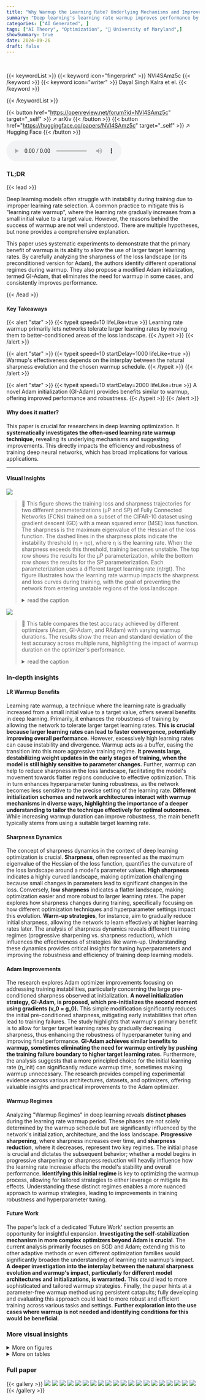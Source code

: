 ```yaml
---
title: "Why Warmup the Learning Rate? Underlying Mechanisms and Improvements"
summary: "Deep learning's learning rate warmup improves performance by allowing larger learning rates, pushing networks to better-conditioned loss landscape areas."
categories: ["AI Generated", ]
tags: ["AI Theory", "Optimization", "🏢 University of Maryland",]
showSummary: true
date: 2024-09-26
draft: false
---
```


<br>

{{< keywordList >}}
{{< keyword icon="fingerprint" >}} NVl4SAmz5c {{< /keyword >}}
{{< keyword icon="writer" >}} Dayal Singh Kalra et el. {{< /keyword >}}
 
{{< /keywordList >}}

{{< button href="https://openreview.net/forum?id=NVl4SAmz5c" target="_self" >}}
↗ arXiv
{{< /button >}}
{{< button href="https://huggingface.co/papers/NVl4SAmz5c" target="_self" >}}
↗ Hugging Face
{{< /button >}}



<audio controls>
    <source src="https://ai-paper-reviewer.com/NVl4SAmz5c/podcast.wav" type="audio/wav">
    Your browser does not support the audio element.
</audio>


### TL;DR


{{< lead >}}

Deep learning models often struggle with instability during training due to improper learning rate selection.  A common practice to mitigate this is "learning rate warmup", where the learning rate gradually increases from a small initial value to a target value. However, the reasons behind the success of warmup are not well understood.  There are multiple hypotheses, but none provides a comprehensive explanation.

This paper uses systematic experiments to demonstrate that the primary benefit of warmup is its ability to allow the use of larger target learning rates.  By carefully analyzing the sharpness of the loss landscape (or its preconditioned version for Adam), the authors identify different operational regimes during warmup. They also propose a modified Adam initialization, termed GI-Adam, that eliminates the need for warmup in some cases, and consistently improves performance.

{{< /lead >}}


#### Key Takeaways

{{< alert "star" >}}
{{< typeit speed=10 lifeLike=true >}} Learning rate warmup primarily lets networks tolerate larger learning rates by moving them to better-conditioned areas of the loss landscape. {{< /typeit >}}
{{< /alert >}}

{{< alert "star" >}}
{{< typeit speed=10 startDelay=1000 lifeLike=true >}} Warmup's effectiveness depends on the interplay between the natural sharpness evolution and the chosen warmup schedule.  {{< /typeit >}}
{{< /alert >}}

{{< alert "star" >}}
{{< typeit speed=10 startDelay=2000 lifeLike=true >}} A novel Adam initialization (GI-Adam) provides benefits similar to warmup, offering improved performance and robustness. {{< /typeit >}}
{{< /alert >}}

#### Why does it matter?
This paper is crucial for researchers in deep learning optimization.  It **systematically investigates the often-used learning rate warmup technique**, revealing its underlying mechanisms and suggesting improvements. This directly impacts the efficiency and robustness of training deep neural networks, which has broad implications for various applications.

------
#### Visual Insights



![](https://ai-paper-reviewer.com/NVl4SAmz5c/figures_2_1.jpg)

> 🔼 This figure shows the training loss and sharpness trajectories for two different parameterizations (μP and SP) of Fully Connected Networks (FCNs) trained on a subset of the CIFAR-10 dataset using gradient descent (GD) with a mean squared error (MSE) loss function.  The sharpness is the maximum eigenvalue of the Hessian of the loss function. The dashed lines in the sharpness plots indicate the instability threshold (η > ηc), where η is the learning rate.  When the sharpness exceeds this threshold, training becomes unstable. The top row shows the results for the μP parameterization, while the bottom row shows the results for the SP parameterization.  Each parameterization uses a different target learning rate (ηtrgt). The figure illustrates how the learning rate warmup impacts the sharpness and loss curves during training, with the goal of preventing the network from entering unstable regions of the loss landscape.
> <details>
> <summary>read the caption</summary>
> Figure 1: Training loss and sharpness trajectories of FCNs trained on a 5k subset of CIFAR-10 with MSE loss using GD. In the sharpness plot, the dashed lines represent the 2/ηt curves, and when λ is above these curves, training exceeds the instability threshold (η > ηc). (top) μP with ηtrgt = 1/8, (bottom) SP with ηtrgt = 32/λ. Similar mechanisms are observed across different architectures, loss functions, and mini-batch sizes, as shown in Appendix E.
> </details>





![](https://ai-paper-reviewer.com/NVl4SAmz5c/tables_14_1.jpg)

> 🔼 This table compares the test accuracy achieved by different optimizers (Adam, GI-Adam, and RAdam) with varying warmup durations.  The results show the mean and standard deviation of the test accuracy across multiple runs, highlighting the impact of warmup duration on the optimizer's performance.
> <details>
> <summary>read the caption</summary>
> Table 1: Performance comparison of different optimizers with varying warmup durations.
> </details>





### In-depth insights


#### LR Warmup Benefits
Learning rate warmup, a technique where the learning rate is gradually increased from a small initial value to a target value, offers several benefits in deep learning. Primarily, it enhances the robustness of training by allowing the network to tolerate larger target learning rates.  **This is crucial because larger learning rates can lead to faster convergence, potentially improving overall performance.**  However, excessively high learning rates can cause instability and divergence. Warmup acts as a buffer, easing the transition into this more aggressive training regime.  **It prevents large, destabilizing weight updates in the early stages of training, when the model is still highly sensitive to parameter changes.**  Further, warmup can help to reduce sharpness in the loss landscape, facilitating the model's movement towards flatter regions conducive to effective optimization. This in turn enhances hyperparameter tuning robustness, as the network becomes less sensitive to the precise setting of the learning rate.  **Different initialization schemes and network architectures interact with warmup mechanisms in diverse ways, highlighting the importance of a deeper understanding to tailor the technique effectively for optimal outcomes.**  While increasing warmup duration can improve robustness, the main benefit typically stems from using a suitable target learning rate.

#### Sharpness Dynamics
The concept of sharpness dynamics in the context of deep learning optimization is crucial.  **Sharpness**, often represented as the maximum eigenvalue of the Hessian of the loss function, quantifies the curvature of the loss landscape around a model's parameter values.  **High sharpness** indicates a highly curved landscape, making optimization challenging because small changes in parameters lead to significant changes in the loss. Conversely, **low sharpness** indicates a flatter landscape, making optimization easier and more robust to larger learning rates. The paper explores how sharpness changes during training, specifically focusing on how different optimization techniques and hyperparameter settings impact this evolution.  **Warm-up strategies**, for instance, aim to gradually reduce initial sharpness, allowing the network to learn effectively at higher learning rates later.  The analysis of sharpness dynamics reveals different training regimes (progressive sharpening vs. sharpness reduction), which influences the effectiveness of strategies like warm-up. Understanding these dynamics provides critical insights for tuning hyperparameters and improving the robustness and efficiency of training deep learning models.

#### Adam Improvements
The research explores Adam optimizer improvements focusing on addressing training instabilities, particularly concerning the large pre-conditioned sharpness observed at initialization.  **A novel initialization strategy, GI-Adam, is proposed, which pre-initializes the second moment using gradients (v_0 = g_0).** This simple modification significantly reduces the initial pre-conditioned sharpness, mitigating early instabilities that often lead to training failures.  The study highlights that warmup's primary benefit is to allow for larger target learning rates by gradually decreasing sharpness, thus enhancing the robustness of hyperparameter tuning and improving final performance.  **GI-Adam achieves similar benefits to warmup, sometimes eliminating the need for warmup entirely by pushing the training failure boundary to higher target learning rates.** Furthermore, the analysis suggests that a more principled choice for the initial learning rate (η_init) can significantly reduce warmup time, sometimes making warmup unnecessary. The research provides compelling experimental evidence across various architectures, datasets, and optimizers, offering valuable insights and practical improvements to the Adam optimizer.

#### Warmup Regimes
Analyzing "Warmup Regimes" in deep learning reveals **distinct phases** during the learning rate warmup period.  These phases are not solely determined by the warmup schedule but are significantly influenced by the network's initialization, architecture, and the loss landscape.  **Progressive sharpening**, where sharpness increases over time, and **sharpness reduction**, where it decreases, represent two key regimes. The initial phase is crucial and dictates the subsequent behavior; whether a model begins in progressive sharpening or sharpness reduction will heavily influence how the learning rate increase affects the model's stability and overall performance.  **Identifying this initial regime** is key to optimizing the warmup process, allowing for tailored strategies to either leverage or mitigate its effects.  Understanding these distinct regimes enables a more nuanced approach to warmup strategies, leading to improvements in training robustness and hyperparameter tuning.

#### Future Work
The paper's lack of a dedicated 'Future Work' section presents an opportunity for insightful expansion.  **Investigating the self-stabilization mechanism in more complex optimizers beyond Adam is crucial**. The current analysis primarily focuses on SGD and Adam; extending this to other adaptive methods or even different optimization families would significantly broaden the understanding of learning rate warmup's impact.  **A deeper investigation into the interplay between the natural sharpness evolution and warmup's impact, particularly for different model architectures and initializations, is warranted.** This could lead to more sophisticated and tailored warmup strategies.  Finally, the paper hints at a parameter-free warmup method using persistent catapults; fully developing and evaluating this approach could lead to more robust and efficient training across various tasks and settings. **Further exploration into the use cases where warmup is not needed and identifying conditions for this would be beneficial**.


### More visual insights

<details>
<summary>More on figures
</summary>


![](https://ai-paper-reviewer.com/NVl4SAmz5c/figures_5_1.jpg)

> 🔼 This figure displays the training loss and sharpness trajectories of two different fully connected neural networks (FCNs) trained on a subset of the CIFAR-10 dataset using gradient descent (GD) with different initializations (μP and SP) and learning rate schedules.  It shows how the learning rate affects the sharpness of the loss landscape and how training instability occurs when the learning rate exceeds a critical threshold.  The top row shows results for the μP initialization, while the bottom row displays results for the SP initialization. The dashed lines in the sharpness plots indicate the threshold.  Similar trends in network behavior are observed across various network architectures, loss functions, and batch sizes.
> <details>
> <summary>read the caption</summary>
> Figure 1: Training loss and sharpness trajectories of FCNs trained on a 5k subset of CIFAR-10 with MSE loss using GD. In the sharpness plot, the dashed lines represent the λ/ηt curves, and when λ is above these curves, training exceeds the instability threshold (η > ηc). (top) μP with ηtrgt = 1/8, (bottom) SP with ηtrgt = 32/. Similar mechanisms are observed across different architectures, loss functions, and mini-batch sizes, as shown in Appendix E.
> </details>



![](https://ai-paper-reviewer.com/NVl4SAmz5c/figures_6_1.jpg)

> 🔼 This figure shows the training loss and sharpness trajectories for two different parameterizations (μP and SP) of Fully Connected Networks (FCNs) trained on a subset of the CIFAR-10 dataset using gradient descent (GD).  The top row displays results for the μP parameterization, and the bottom row shows results for the SP parameterization.  The plots illustrate the relationship between the learning rate, sharpness, and training stability. The dashed lines in the sharpness plots represent instability thresholds; when the sharpness exceeds these thresholds, training becomes unstable.  The figure shows different regimes of sharpness evolution during the warmup period that depend on initialization and parameterization. 
> <details>
> <summary>read the caption</summary>
> Figure 1: Training loss and sharpness trajectories of FCNs trained on a 5k subset of CIFAR-10 with MSE loss using GD. In the sharpness plot, the dashed lines represent the 2/ηt curves, and when λ is above these curves, training exceeds the instability threshold (η > ηc). (top) μP with ηtrgt = 1/8, (bottom) SP with ηtrgt = 32/. Similar mechanisms are observed across different architectures, loss functions, and mini-batch sizes, as shown in Appendix E.
> </details>



![](https://ai-paper-reviewer.com/NVl4SAmz5c/figures_7_1.jpg)

> 🔼 This figure displays the training loss and sharpness trajectories for two different parameterizations (µP and SP) of Fully Connected Networks (FCNs) trained on a small subset of the CIFAR-10 dataset using Gradient Descent (GD).  The plots show how the training loss and sharpness evolve over training steps for various warmup durations.  The dashed lines in the sharpness plots represent thresholds above which training becomes unstable (η > ηc).  The top row shows µP parameterization with a target learning rate (ηtrgt) set at 1/8, while the bottom row displays the SP parameterization with ηtrgt set to 32/λ, where λ is the sharpness. The results suggest that similar mechanisms are at play across different network architectures and training settings.  Further details can be found in Appendix E.
> <details>
> <summary>read the caption</summary>
> Figure 1: Training loss and sharpness trajectories of FCNs trained on a 5k subset of CIFAR-10 with MSE loss using GD. In the sharpness plot, the dashed lines represent the 2/ηt curves, and when λ is above these curves, training exceeds the instability threshold (η > ηc). (top) μP with ηtrgt = 1/8, (bottom) SP with ηtrgt = 32/λ. Similar mechanisms are observed across different architectures, loss functions, and mini-batch sizes, as shown in Appendix E.
> </details>



![](https://ai-paper-reviewer.com/NVl4SAmz5c/figures_8_1.jpg)

> 🔼 This figure shows the training loss and sharpness trajectories for two different parameterizations (μP and SP) of Fully Connected Networks (FCNs) trained on a subset of the CIFAR-10 dataset using gradient descent (GD) with different warmup durations. The sharpness plots illustrate the relationship between sharpness, learning rate, and training stability, showing when training surpasses a critical threshold.  The results highlight the impact of parameterization and learning rate schedules on training stability and the effectiveness of warmup in mitigating instabilities. 
> <details>
> <summary>read the caption</summary>
> Figure 1: Training loss and sharpness trajectories of FCNs trained on a 5k subset of CIFAR-10 with MSE loss using GD. In the sharpness plot, the dashed lines represent the 2/nt curves, and when λ is above these curves, training exceeds the instability threshold (η > ηc). (top) μP with ηtrgt = 1/8, (bottom) SP with ηtrgt = 32/. Similar mechanisms are observed across different architectures, loss functions, and mini-batch sizes, as shown in Appendix E.
> </details>



![](https://ai-paper-reviewer.com/NVl4SAmz5c/figures_9_1.jpg)

> 🔼 This figure displays the training loss and sharpness trajectories for two different parameterizations (μP and SP) of Fully Connected Networks (FCNs) trained on a subset of the CIFAR-10 dataset using gradient descent (GD).  The sharpness plots show the maximum eigenvalue of the Hessian of the loss function. Dashed lines indicate the instability threshold (η > ηc), where η is the learning rate.  The figure illustrates how different parameterizations and learning rate warmup strategies impact the network's stability and training dynamics.
> <details>
> <summary>read the caption</summary>
> Figure 1: Training loss and sharpness trajectories of FCNs trained on a 5k subset of CIFAR-10 with MSE loss using GD. In the sharpness plot, the dashed lines represent the 2/ηt curves, and when λ is above these curves, training exceeds the instability threshold (η > ηc). (top) μP with ηtrgt = 1/8, (bottom) SP with ηtrgt = 32/. Similar mechanisms are observed across different architectures, loss functions, and mini-batch sizes, as shown in Appendix E.
> </details>



![](https://ai-paper-reviewer.com/NVl4SAmz5c/figures_15_1.jpg)

> 🔼 This figure displays the training loss and sharpness trajectories for two different parameterizations (µP and SP) of Fully Connected Networks (FCNs) trained on a subset of the CIFAR-10 dataset using gradient descent (GD) with mean squared error (MSE) loss.  The top row shows the µP parameterization, while the bottom row shows the SP parameterization.  The plots illustrate the relationship between learning rate, training loss, and sharpness (the maximum eigenvalue of the Hessian of the loss).  The dashed lines indicate the instability threshold (η > ηc), where the learning rate (η) is too high, causing training instabilities.  The figure highlights how different parameterizations and learning rate schedules affect training dynamics and stability.
> <details>
> <summary>read the caption</summary>
> Figure 1: Training loss and sharpness trajectories of FCNs trained on a 5k subset of CIFAR-10 with MSE loss using GD. In the sharpness plot, the dashed lines represent the 2/ηt curves, and when λ is above these curves, training exceeds the instability threshold (η > ηc). (top) μP with ηtrgt = 1/8, (bottom) SP with ηtrgt = 32/. Similar mechanisms are observed across different architectures, loss functions, and mini-batch sizes, as shown in Appendix E.
> </details>



![](https://ai-paper-reviewer.com/NVl4SAmz5c/figures_20_1.jpg)

> 🔼 This figure shows the training loss and sharpness trajectories for two different parameterizations (µP and SP) of Fully Connected Networks (FCNs) trained on a subset of CIFAR-10 using Gradient Descent (GD) with different warmup durations. The sharpness is defined as the maximum eigenvalue of the Hessian of the loss function. The dashed lines in the sharpness plots indicate the instability thresholds (η > ηc).  The figure demonstrates that warmup allows for training with larger target learning rates by facilitating a reduction in sharpness and moving the model away from unfavorable regions of the loss landscape.  Similar trends are observed for different architectures and minibatch sizes. 
> <details>
> <summary>read the caption</summary>
> Figure 1: Training loss and sharpness trajectories of FCNs trained on a 5k subset of CIFAR-10 with MSE loss using GD. In the sharpness plot, the dashed lines represent the 2/ηt curves, and when λ is above these curves, training exceeds the instability threshold (η > ηc). (top) μP with ηtrgt = 1/8, (bottom) SP with ηtrgt = 32/. Similar mechanisms are observed across different architectures, loss functions, and mini-batch sizes, as shown in Appendix E.
> </details>



![](https://ai-paper-reviewer.com/NVl4SAmz5c/figures_21_1.jpg)

> 🔼 This figure shows the training loss and sharpness trajectories for two different parameterizations (μP and SP) of Fully Connected Networks (FCNs) trained on a subset of CIFAR-10 dataset using Gradient Descent (GD) with different warmup durations.  It demonstrates the relationship between learning rate, sharpness, and training stability, highlighting how warmup helps networks tolerate higher learning rates by forcing them into better-conditioned areas of the loss landscape. The dashed lines in the sharpness plots represent the instability threshold (2/η). When sharpness exceeds this threshold, training becomes unstable.
> <details>
> <summary>read the caption</summary>
> Figure 1: Training loss and sharpness trajectories of FCNs trained on a 5k subset of CIFAR-10 with MSE loss using GD. In the sharpness plot, the dashed lines represent the 2/nt curves, and when λ is above these curves, training exceeds the instability threshold (η > ηc). (top) μP with ηtrgt = 1/8, (bottom) SP with ηtrgt = 32/. Similar mechanisms are observed across different architectures, loss functions, and mini-batch sizes, as shown in Appendix E.
> </details>



![](https://ai-paper-reviewer.com/NVl4SAmz5c/figures_22_1.jpg)

> 🔼 This figure shows the training loss and sharpness trajectories for two different parameterizations (μP and SP) of a fully connected neural network (FCN) trained on a subset of the CIFAR-10 dataset using gradient descent (GD) with a mean squared error (MSE) loss function.  The sharpness is plotted, showing the maximum eigenvalue of the Hessian matrix of the loss function. Dashed lines indicate the instability threshold (η > ηc), where η is the learning rate.  The plots demonstrate how different parameterizations lead to variations in training dynamics and sharpness evolution, highlighting the concept of self-stabilization in training.
> <details>
> <summary>read the caption</summary>
> Figure 1: Training loss and sharpness trajectories of FCNs trained on a 5k subset of CIFAR-10 with MSE loss using GD. In the sharpness plot, the dashed lines represent the λ/ηt curves, and when λ is above these curves, training exceeds the instability threshold (η > ηc). (top) μP with ηtrgt = 1/8, (bottom) SP with ηtrgt = 32/λ. Similar mechanisms are observed across different architectures, loss functions, and mini-batch sizes, as shown in Appendix E.
> </details>



![](https://ai-paper-reviewer.com/NVl4SAmz5c/figures_22_2.jpg)

> 🔼 This figure shows the training loss and sharpness trajectories for two different parameterizations (μP and SP) of a Fully Connected Network (FCN) trained on a subset of the CIFAR-10 dataset using gradient descent (GD).  The sharpness, representing the maximum eigenvalue of the Hessian of the loss function, is plotted against the training step. Dashed lines indicate instability thresholds. The figure demonstrates how warmup influences the network's ability to tolerate higher target learning rates by affecting the sharpness. Different initializations and training phases (sharpness increase or decrease) lead to diverse training dynamics.
> <details>
> <summary>read the caption</summary>
> Figure 1: Training loss and sharpness trajectories of FCNs trained on a 5k subset of CIFAR-10 with MSE loss using GD. In the sharpness plot, the dashed lines represent the 2/ηt curves, and when λ is above these curves, training exceeds the instability threshold (η > ηc). (top) μP with ηtrgt = 1/8, (bottom) SP with ηtrgt = 32/λ. Similar mechanisms are observed across different architectures, loss functions, and mini-batch sizes, as shown in Appendix E.
> </details>



![](https://ai-paper-reviewer.com/NVl4SAmz5c/figures_23_1.jpg)

> 🔼 The figure shows the training loss and sharpness trajectories of two fully connected networks (FCNs) trained on a subset of the CIFAR-10 dataset using gradient descent (GD) with different warmup durations. The top row shows the results for a network with maximal update parameterization (μP), and the bottom row shows the results for a network with standard parameterization (SP).  The dashed lines in the sharpness plots indicate the instability threshold.  The figure illustrates how different warmup schedules affect the ability of the network to handle larger learning rates and demonstrates the self-stabilization mechanism.
> <details>
> <summary>read the caption</summary>
> Figure 1: Training loss and sharpness trajectories of FCNs trained on a 5k subset of CIFAR-10 with MSE loss using GD. In the sharpness plot, the dashed lines represent the 2/nt curves, and when λ is above these curves, training exceeds the instability threshold (η > ηc). (top) μP with ηtrgt = 1/8, (bottom) SP with ηtrgt = 32/. Similar mechanisms are observed across different architectures, loss functions, and mini-batch sizes, as shown in Appendix E.
> </details>



![](https://ai-paper-reviewer.com/NVl4SAmz5c/figures_23_2.jpg)

> 🔼 This figure shows the training loss and sharpness trajectories for two different parameterizations (µP and SP) of Fully Connected Networks (FCNs) trained on a subset of CIFAR-10 dataset using Gradient Descent (GD) with different warmup durations.  The top row shows the results for the µP parameterization, while the bottom row shows the results for the SP parameterization.  The plots illustrate how the learning rate warmup affects the training stability and sharpness of the model, with longer warmup periods leading to greater stability and potentially better final performance. The dashed lines in the sharpness plots represent the theoretical instability threshold.
> <details>
> <summary>read the caption</summary>
> Figure 1: Training loss and sharpness trajectories of FCNs trained on a 5k subset of CIFAR-10 with MSE loss using GD. In the sharpness plot, the dashed lines represent the 2/ηt curves, and when λ is above these curves, training exceeds the instability threshold (η > ηc). (top) μP with ηtrgt = 1/8, (bottom) SP with ηtrgt = 32/. Similar mechanisms are observed across different architectures, loss functions, and mini-batch sizes, as shown in Appendix E.
> </details>



![](https://ai-paper-reviewer.com/NVl4SAmz5c/figures_24_1.jpg)

> 🔼 This figure shows the training loss and sharpness trajectories for two different network parameterizations (μP and SP) trained on a subset of CIFAR-10 using gradient descent (GD) with varying warmup durations. The top row shows the results for the μP parameterization, while the bottom row shows the results for the SP parameterization. The dashed lines in the sharpness plots represent the instability thresholds. When the sharpness is above these thresholds, training becomes unstable. This instability is mitigated by using a warmup period, which allows the network to gradually adjust to the larger learning rate.
> <details>
> <summary>read the caption</summary>
> Figure 1: Training loss and sharpness trajectories of FCNs trained on a 5k subset of CIFAR-10 with MSE loss using GD. In the sharpness plot, the dashed lines represent the 2/nt curves, and when λ is above these curves, training exceeds the instability threshold (η > ηc). (top) μP with ηtrgt = 1/8, (bottom) SP with ηtrgt = 32/. Similar mechanisms are observed across different architectures, loss functions, and mini-batch sizes, as shown in Appendix E.
> </details>



![](https://ai-paper-reviewer.com/NVl4SAmz5c/figures_24_2.jpg)

> 🔼 This figure displays the training loss and sharpness trajectories for two different parameterizations (μP and SP) of a Fully Connected Network (FCN) trained on a subset of the CIFAR-10 dataset using gradient descent (GD).  The top row shows the results for the μP parameterization, while the bottom row shows the results for the SP parameterization.  Sharpness is plotted against the training step.  Dashed lines indicate the instability thresholds, illustrating the relationship between learning rate, sharpness and stability during training.  Different warmup durations are shown, and the figure demonstrates the self-stabilization mechanism where training approaches, exceeds, and then recovers from an instability threshold.
> <details>
> <summary>read the caption</summary>
> Figure 1: Training loss and sharpness trajectories of FCNs trained on a 5k subset of CIFAR-10 with MSE loss using GD. In the sharpness plot, the dashed lines represent the λ/ηt curves, and when λ is above these curves, training exceeds the instability threshold (η > ηc). (top) μP with ηtrgt = 1/8, (bottom) SP with ηtrgt = 32/λ. Similar mechanisms are observed across different architectures, loss functions, and mini-batch sizes, as shown in Appendix E.
> </details>



![](https://ai-paper-reviewer.com/NVl4SAmz5c/figures_25_1.jpg)

> 🔼 This figure shows the training loss and sharpness trajectories for two different parameterizations (μP and SP) of fully connected networks (FCNs) trained on a subset of the CIFAR-10 dataset using gradient descent (GD) with different warmup durations.  The sharpness plots illustrate a critical learning rate (ηc) above which training becomes unstable.  The top row demonstrates the µP parameterization, and the bottom row shows the SP parameterization.  The key takeaway is the relationship between the learning rate, sharpness, and training stability, underscoring the influence of warmup on managing these dynamics.
> <details>
> <summary>read the caption</summary>
> Figure 1: Training loss and sharpness trajectories of FCNs trained on a 5k subset of CIFAR-10 with MSE loss using GD. In the sharpness plot, the dashed lines represent the 2/ηt curves, and when λ is above these curves, training exceeds the instability threshold (η > ηc). (top) μP with ηtrgt = 1/8, (bottom) SP with ηtrgt = 32/λ. Similar mechanisms are observed across different architectures, loss functions, and mini-batch sizes, as shown in Appendix E.
> </details>



![](https://ai-paper-reviewer.com/NVl4SAmz5c/figures_26_1.jpg)

> 🔼 This figure shows training loss and sharpness trajectories for fully connected networks (FCNs) trained on a subset of CIFAR-10 dataset.  It compares two different parameterizations (μP and SP) with different warmup durations (Twrm). The dashed lines in the sharpness plots represent the instability threshold (ηc).  The plots illustrate the self-stabilization mechanism where the training initially becomes unstable (η > ηc), then sharpness reduces, leading to stabilization.
> <details>
> <summary>read the caption</summary>
> Figure 1: Training loss and sharpness trajectories of FCNs trained on a 5k subset of CIFAR-10 with MSE loss using GD. In the sharpness plot, the dashed lines represent the 2/ηt curves, and when λ is above these curves, training exceeds the instability threshold (η > ηc). (top) μP with ηtrgt = 1/8, (bottom) SP with ηtrgt = 32/λ. Similar mechanisms are observed across different architectures, loss functions, and mini-batch sizes, as shown in Appendix E.
> </details>



![](https://ai-paper-reviewer.com/NVl4SAmz5c/figures_26_2.jpg)

> 🔼 This figure displays training loss and sharpness trajectories for two different parameterizations (µP and SP) of fully connected networks (FCNs) trained on a subset of the CIFAR-10 dataset using gradient descent (GD). The top row shows the µP parameterization, while the bottom row shows the SP parameterization. The plots illustrate how the learning rate warmup affects the training process by influencing the sharpness of the loss landscape. Dashed lines in the sharpness plots indicate the instability threshold, showing when the learning rate is too high for stable training.  Different warmup durations (Twrm) are compared, illustrating how longer warmups allow the network to handle larger target learning rates.
> <details>
> <summary>read the caption</summary>
> Figure 1: Training loss and sharpness trajectories of FCNs trained on a 5k subset of CIFAR-10 with MSE loss using GD. In the sharpness plot, the dashed lines represent the 2/ηt curves, and when λ is above these curves, training exceeds the instability threshold (η > ηc). (top) μP with ηtrgt = 1/8, (bottom) SP with ηtrgt = 32/λ. Similar mechanisms are observed across different architectures, loss functions, and mini-batch sizes, as shown in Appendix E.
> </details>



![](https://ai-paper-reviewer.com/NVl4SAmz5c/figures_27_1.jpg)

> 🔼 This figure shows the training loss and sharpness trajectories for two different parameterizations (μP and SP) of a fully connected network (FCN) trained on a small subset of the CIFAR-10 dataset using gradient descent (GD) with a mean squared error (MSE) loss function.  The sharpness is the maximum eigenvalue of the Hessian of the loss.  The plots illustrate how the learning rate warmup affects the sharpness and the loss. The dashed lines represent the instability threshold, and when the sharpness exceeds this threshold, the training becomes unstable.  The different initializations (μP and SP) affect the relationship between the learning rate and sharpness.  The figure shows similar results across different architectures, mini-batch sizes, and loss functions, as detailed in Appendix E. 
> <details>
> <summary>read the caption</summary>
> Figure 1: Training loss and sharpness trajectories of FCNs trained on a 5k subset of CIFAR-10 with MSE loss using GD. In the sharpness plot, the dashed lines represent the 2/ηt curves, and when λ is above these curves, training exceeds the instability threshold (η > ηc). (top) μP with ηtrgt = 1/8, (bottom) SP with ηtrgt = 32/. Similar mechanisms are observed across different architectures, loss functions, and mini-batch sizes, as shown in Appendix E.
> </details>



![](https://ai-paper-reviewer.com/NVl4SAmz5c/figures_27_2.jpg)

> 🔼 This figure shows the training loss and sharpness trajectories for two different parameterizations (µP and SP) of fully connected networks (FCNs) trained on a subset of the CIFAR-10 dataset using gradient descent (GD) with mean squared error (MSE) loss.  The top row displays the results for the µP parameterization, and the bottom row shows the results for the SP parameterization.  The dashed lines in the sharpness plots indicate the instability threshold (η > ηc), where η is the learning rate and ηc is the critical learning rate.  The figure demonstrates how different network parameterizations impact the training dynamics and how the warmup period affects the ability of the network to reach and maintain stability at higher learning rates. It highlights the relationship between learning rate, loss, sharpness, and training stability.
> <details>
> <summary>read the caption</summary>
> Figure 1: Training loss and sharpness trajectories of FCNs trained on a 5k subset of CIFAR-10 with MSE loss using GD. In the sharpness plot, the dashed lines represent the 2/ηt curves, and when λ is above these curves, training exceeds the instability threshold (η > ηc). (top) μP with ηtrgt = 1/8, (bottom) SP with ηtrgt = 32/λ. Similar mechanisms are observed across different architectures, loss functions, and mini-batch sizes, as shown in Appendix E.
> </details>



![](https://ai-paper-reviewer.com/NVl4SAmz5c/figures_28_1.jpg)

> 🔼 This figure shows the training loss and sharpness trajectories for two different parameterizations (μP and SP) of a fully connected network (FCN) trained on a subset of the CIFAR-10 dataset using gradient descent (GD).  The plots illustrate how the learning rate warmup affects training stability and sharpness. The dashed lines represent the instability thresholds, showing when the learning rate is too high for stable training. The top row demonstrates the μP parameterization, where the target learning rate is 1/8, while the bottom row illustrates the SP parameterization with a target learning rate of 32/.  Similar behaviors are observed across different network architectures, loss functions, and batch sizes.
> <details>
> <summary>read the caption</summary>
> Figure 1: Training loss and sharpness trajectories of FCNs trained on a 5k subset of CIFAR-10 with MSE loss using GD. In the sharpness plot, the dashed lines represent the 2/nt curves, and when λ is above these curves, training exceeds the instability threshold (η > ηc). (top) μP with ηtrgt = 1/8, (bottom) SP with ηtrgt = 32/. Similar mechanisms are observed across different architectures, loss functions, and mini-batch sizes, as shown in Appendix E.
> </details>



![](https://ai-paper-reviewer.com/NVl4SAmz5c/figures_28_2.jpg)

> 🔼 This figure shows the test accuracy for different combinations of network parameterization (μP or SP), loss function (MSE or cross-entropy), and warmup duration (Twrm) for Wide Residual Networks (WRNs) trained on CIFAR-10 using Stochastic Gradient Descent (SGD).  Empty cells indicate that training diverged. The heatmaps demonstrate how the optimal hyperparameter settings are influenced by the interaction of parameterization, loss function, and warmup duration. Similar trends are observed across other architectures and datasets (see Appendix F for details).
> <details>
> <summary>read the caption</summary>
> Figure 3: Test accuracy heatmaps of WRNs trained on CIFAR-10 using different parameterizations and loss functions using SGD: (a) μP and MSE loss, (b) μP and cross-entropy loss, (c) SP and MSE loss, and (d) SP and cross-entropy loss. Empty cells correspond to training divergences. Similar phase diagrams are generically observed for different architectures and datasets, as shown in Appendix F.
> </details>



![](https://ai-paper-reviewer.com/NVl4SAmz5c/figures_29_1.jpg)

> 🔼 The figure shows heatmaps illustrating the test accuracy results for WideResNet (WRN) models trained on the CIFAR-10 dataset using different parameterizations (µP and SP) and loss functions (MSE and cross-entropy).  The heatmaps depict how the test accuracy varies with respect to both the warmup duration (Twrm) and the target learning rate (ηtrgt). Empty cells indicate that training diverged for those parameter settings. The results show a similar pattern across different architectures and datasets, as detailed in Appendix F. The primary benefit of warmup is the ability to use larger learning rates.
> <details>
> <summary>read the caption</summary>
> Figure 3: Test accuracy heatmaps of WRNs trained on CIFAR-10 using different parameterizations and loss functions using SGD: (a) µP and MSE loss, (b) µP and cross-entropy loss, (c) SP and MSE loss, and (d) SP and cross-entropy loss. Empty cells correspond to training divergences. Similar phase diagrams are generically observed for different architectures and datasets, as shown in Appendix F.
> </details>



![](https://ai-paper-reviewer.com/NVl4SAmz5c/figures_29_2.jpg)

> 🔼 This figure shows the test accuracy results for WideResNet (WRN) models trained on the CIFAR-10 dataset using different parameterizations (μP and SP) and loss functions (MSE and cross-entropy).  The heatmaps illustrate how the test accuracy varies with different target learning rates (ηtrgt) and warmup durations (Twrm). Empty cells indicate training divergences. The results demonstrate that the effect of warmup is robust across various architectural choices and loss functions, extending beyond the specific settings explored in the main body of the paper.
> <details>
> <summary>read the caption</summary>
> Figure 3: Test accuracy heatmaps of WRNs trained on CIFAR-10 using different parameterizations and loss functions using SGD: (a) μP and MSE loss, (b) μP and cross-entropy loss, (c) SP and MSE loss, and (d) SP and cross-entropy loss. Empty cells correspond to training divergences. Similar phase diagrams are generically observed for different architectures and datasets, as shown in Appendix F.
> </details>



![](https://ai-paper-reviewer.com/NVl4SAmz5c/figures_29_3.jpg)

> 🔼 This figure shows the training loss and sharpness trajectories for two different parameterizations (μP and SP) of Fully Connected Networks (FCNs) trained on a subset of the CIFAR-10 dataset using gradient descent (GD).  The top row displays results for the μP parameterization, and the bottom row displays results for the SP parameterization.  Different learning rates (η) are tested and the sharpness λ is plotted against the training steps. The dashed lines represent the stability threshold (ηc = 2/λ), where exceeding this threshold indicates instability.  The figure illustrates how the choice of parameterization and the learning rate affects training stability and the relationship between loss and sharpness.
> <details>
> <summary>read the caption</summary>
> Figure 1: Training loss and sharpness trajectories of FCNs trained on a 5k subset of CIFAR-10 with MSE loss using GD. In the sharpness plot, the dashed lines represent the 2/nt curves, and when λ is above these curves, training exceeds the instability threshold (η > ηc). (top) μP with ηtrgt = 1/8, (bottom) SP with ηtrgt = 32/. Similar mechanisms are observed across different architectures, loss functions, and mini-batch sizes, as shown in Appendix E.
> </details>



![](https://ai-paper-reviewer.com/NVl4SAmz5c/figures_30_1.jpg)

> 🔼 This figure displays the training loss and sharpness trajectories for two different parameterizations (μP and SP) of a Fully Connected Network (FCN) trained on a subset of the CIFAR-10 dataset using Gradient Descent (GD) with a Mean Squared Error (MSE) loss function.  The sharpness metric indicates the maximum eigenvalue of the Hessian of the loss. The dashed lines represent the instability threshold (ηc).  The plots showcase how the learning rate warmup affects the training dynamics and stability for different network initializations.
> <details>
> <summary>read the caption</summary>
> Figure 1: Training loss and sharpness trajectories of FCNs trained on a 5k subset of CIFAR-10 with MSE loss using GD. In the sharpness plot, the dashed lines represent the 2/ηt curves, and when λ is above these curves, training exceeds the instability threshold (η > ηc). (top) μP with ηtrgt = 1/8, (bottom) SP with ηtrgt = 32/. Similar mechanisms are observed across different architectures, loss functions, and mini-batch sizes, as shown in Appendix E.
> </details>



![](https://ai-paper-reviewer.com/NVl4SAmz5c/figures_30_2.jpg)

> 🔼 This figure displays heatmaps showing test loss of Pre-LN Transformers trained on the WikiText-103 dataset using Adam and GI-Adam optimizers.  Each heatmap presents test loss as a function of the target learning rate (η<sub>trgt</sub>) and warmup duration (T<sub>wrm</sub>). The plots illustrate the performance differences between the standard Adam and the improved GI-Adam, particularly highlighting how GI-Adam allows for training with higher learning rates and reduces training failures.  Appendix F.3 provides additional results.
> <details>
> <summary>read the caption</summary>
> Figure 4: Test loss heatmaps of Pre-LN Transformers in SP trained on WikiText-103 with cross-entropy loss for a single epoch using (a) Adam, and (b) GI-Adam (introduced in Section 6). Additional results are presented in Appendix F.3.
> </details>



![](https://ai-paper-reviewer.com/NVl4SAmz5c/figures_31_1.jpg)

> 🔼 This figure displays the training loss and sharpness trajectories for two different parameterizations (µP and SP) of fully connected networks (FCNs) trained on a subset of the CIFAR-10 dataset using gradient descent (GD) with a mean squared error (MSE) loss function.  The sharpness is represented by the maximum eigenvalue of the Hessian. The dashed lines in the sharpness plots indicate instability thresholds. The top row shows the µP parameterization, while the bottom shows the SP parameterization. Each plot shows how the loss and sharpness change over training steps, illustrating how learning rate warmup affects training stability and sharpness.  Similar behavior is observed in different architectures and loss functions.
> <details>
> <summary>read the caption</summary>
> Figure 1: Training loss and sharpness trajectories of FCNs trained on a 5k subset of CIFAR-10 with MSE loss using GD. In the sharpness plot, the dashed lines represent the 2/nt curves, and when λ is above these curves, training exceeds the instability threshold (η > ηc). (top) μP with Ntrgt = 1/8, (bottom) SP with Ntrgt = 32/. Similar mechanisms are observed across different architectures, loss functions, and mini-batch sizes, as shown in Appendix E.
> </details>



![](https://ai-paper-reviewer.com/NVl4SAmz5c/figures_31_2.jpg)

> 🔼 This figure shows training loss and sharpness trajectories for two different parameterizations (µP and SP) of fully connected networks (FCNs) trained on a subset of the CIFAR-10 dataset using gradient descent (GD).  The sharpness plots illustrate how sharpness relates to the learning rate, and how a warmup schedule allows for higher target learning rates by avoiding instability.
> <details>
> <summary>read the caption</summary>
> Figure 1: Training loss and sharpness trajectories of FCNs trained on a 5k subset of CIFAR-10 with MSE loss using GD. In the sharpness plot, the dashed lines represent the 2/nt curves, and when λ is above these curves, training exceeds the instability threshold (η > ηc). (top) μP with Ntrgt = 1/8, (bottom) SP with Ntrgt = 32/. Similar mechanisms are observed across different architectures, loss functions, and mini-batch sizes, as shown in Appendix E.
> </details>



![](https://ai-paper-reviewer.com/NVl4SAmz5c/figures_32_1.jpg)

> 🔼 This figure displays the training loss and sharpness trajectories for two different parameterizations (μP and SP) of fully connected networks (FCNs) trained on a subset of the CIFAR-10 dataset.  The plots illustrate how the learning rate warmup affects training stability.  The dashed lines represent the instability threshold; when sharpness exceeds this threshold, training becomes unstable.  The different warmup durations (Twrm) are compared, showing how they influence the sharpness and loss curves. The figure suggests that μP and SP exhibit different behaviors during the warmup period, which may relate to the sharpness reduction or sharpening phenomena discussed in the paper.
> <details>
> <summary>read the caption</summary>
> Figure 1: Training loss and sharpness trajectories of FCNs trained on a 5k subset of CIFAR-10 with MSE loss using GD. In the sharpness plot, the dashed lines represent the 2/ηt curves, and when λ is above these curves, training exceeds the instability threshold (η > ηc). (top) μP with ηtrgt = 1/8, (bottom) SP with ηtrgt = 32/λ. Similar mechanisms are observed across different architectures, loss functions, and mini-batch sizes, as shown in Appendix E.
> </details>



![](https://ai-paper-reviewer.com/NVl4SAmz5c/figures_32_2.jpg)

> 🔼 This figure displays the training loss and sharpness trajectories of two different types of fully connected neural networks (FCNs) trained on a subset of the CIFAR-10 dataset using gradient descent (GD) with different learning rates. The top row shows the results for a network initialized using the maximal update parameterization (µP), while the bottom row shows the results for a network initialized using the standard parameterization (SP).  The sharpness plots illustrate the relationship between the learning rate and the stability of the training process, indicating when the training process becomes unstable and exceeds an instability threshold. The figure shows that the two types of initialization lead to qualitatively different training behaviors and that the stability threshold varies depending on the initialization and learning rate.
> <details>
> <summary>read the caption</summary>
> Figure 1: Training loss and sharpness trajectories of FCNs trained on a 5k subset of CIFAR-10 with MSE loss using GD. In the sharpness plot, the dashed lines represent the 2/nt curves, and when λ is above these curves, training exceeds the instability threshold (η > ηc). (top) μP with ηtrgt = 1/8, (bottom) SP with ηtrgt = 32/. Similar mechanisms are observed across different architectures, loss functions, and mini-batch sizes, as shown in Appendix E.
> </details>



![](https://ai-paper-reviewer.com/NVl4SAmz5c/figures_33_1.jpg)

> 🔼 This figure displays the training loss and sharpness trajectories for two different parameterizations (μP and SP) of fully connected networks (FCNs) trained on a subset of CIFAR-10 using gradient descent (GD) with varying warmup durations (Twrm). The sharpness, representing the maximum eigenvalue of the Hessian of the loss, is plotted against the training step.  Dashed lines indicate instability thresholds, where exceeding the threshold leads to divergence.  The figure demonstrates how warmup allows for larger target learning rates (ηtrgt) by controlling sharpness and preventing divergence.
> <details>
> <summary>read the caption</summary>
> Figure 1: Training loss and sharpness trajectories of FCNs trained on a 5k subset of CIFAR-10 with MSE loss using GD. In the sharpness plot, the dashed lines represent the 2/ηt curves, and when λ is above these curves, training exceeds the instability threshold (η > ηc). (top) μP with ηtrgt = 1/8, (bottom) SP with ηtrgt = 32/. Similar mechanisms are observed across different architectures, loss functions, and mini-batch sizes, as shown in Appendix E.
> </details>



![](https://ai-paper-reviewer.com/NVl4SAmz5c/figures_34_1.jpg)

> 🔼 This figure shows the training loss and sharpness trajectories for two different network parameterizations (μP and SP) trained on a subset of CIFAR-10 using gradient descent (GD). The plots illustrate the relationship between learning rate, sharpness, and training stability.  When sharpness exceeds a critical threshold, the training becomes unstable.  The different parameterizations lead to distinct training behaviors, demonstrating how warmup can influence these dynamics.
> <details>
> <summary>read the caption</summary>
> Figure 1: Training loss and sharpness trajectories of FCNs trained on a 5k subset of CIFAR-10 with MSE loss using GD. In the sharpness plot, the dashed lines represent the 2/nt curves, and when λ is above these curves, training exceeds the instability threshold (η > ηc). (top) μP with Ntrgt = 1/8, (bottom) SP with Ntrgt = 32/. Similar mechanisms are observed across different architectures, loss functions, and mini-batch sizes, as shown in Appendix E.
> </details>



![](https://ai-paper-reviewer.com/NVl4SAmz5c/figures_34_2.jpg)

> 🔼 This figure shows the training loss and sharpness trajectories for two different parameterizations (μP and SP) of a fully connected network (FCN) trained on a subset of the CIFAR-10 dataset using gradient descent (GD) with mean squared error (MSE) loss.  The top row displays the μP parameterization, while the bottom shows the SP parameterization.  The sharpness plots include dashed lines representing the instability thresholds (η > ηc), where η is the learning rate.  The plots illustrate how the learning rate warmup affects the sharpness and loss, revealing different training dynamics for the two parameterizations.
> <details>
> <summary>read the caption</summary>
> Figure 1: Training loss and sharpness trajectories of FCNs trained on a 5k subset of CIFAR-10 with MSE loss using GD. In the sharpness plot, the dashed lines represent the 2/ηt curves, and when λ is above these curves, training exceeds the instability threshold (η > ηc). (top) μP with ηtrgt = 1/8, (bottom) SP with ηtrgt = 32/λ. Similar mechanisms are observed across different architectures, loss functions, and mini-batch sizes, as shown in Appendix E.
> </details>



</details>




<details>
<summary>More on tables
</summary>


![](https://ai-paper-reviewer.com/NVl4SAmz5c/tables_14_2.jpg)
> 🔼 This table presents a comparison of the test accuracy achieved by different optimizers (Adam, GI-Adam, and Radam) with different warmup durations (1 and 4096 steps).  It highlights the impact of the warmup duration and the choice of optimizer on model performance.  The results show that GI-Adam generally achieves the best performance, suggesting its effectiveness in improving training stability.
> <details>
> <summary>read the caption</summary>
> Table 1: Performance comparison of different optimizers with varying warmup durations.
> </details>

![](https://ai-paper-reviewer.com/NVl4SAmz5c/tables_31_1.jpg)
> 🔼 This table compares the test accuracy achieved by different optimizers (Adam, GI-Adam, Radam) with different warmup durations (1 and 4096 steps).  The results demonstrate how the choice of optimizer and warmup duration affects the final performance of the model.  The 'Adam-save' row indicates a modified warmup strategy to improve efficiency.
> <details>
> <summary>read the caption</summary>
> Table 1: Performance comparison of different optimizers with varying warmup durations.
> </details>

</details>




### Full paper

{{< gallery >}}
<img src="https://ai-paper-reviewer.com/NVl4SAmz5c/1.png" class="grid-w50 md:grid-w33 xl:grid-w25" />
<img src="https://ai-paper-reviewer.com/NVl4SAmz5c/2.png" class="grid-w50 md:grid-w33 xl:grid-w25" />
<img src="https://ai-paper-reviewer.com/NVl4SAmz5c/3.png" class="grid-w50 md:grid-w33 xl:grid-w25" />
<img src="https://ai-paper-reviewer.com/NVl4SAmz5c/4.png" class="grid-w50 md:grid-w33 xl:grid-w25" />
<img src="https://ai-paper-reviewer.com/NVl4SAmz5c/5.png" class="grid-w50 md:grid-w33 xl:grid-w25" />
<img src="https://ai-paper-reviewer.com/NVl4SAmz5c/6.png" class="grid-w50 md:grid-w33 xl:grid-w25" />
<img src="https://ai-paper-reviewer.com/NVl4SAmz5c/7.png" class="grid-w50 md:grid-w33 xl:grid-w25" />
<img src="https://ai-paper-reviewer.com/NVl4SAmz5c/8.png" class="grid-w50 md:grid-w33 xl:grid-w25" />
<img src="https://ai-paper-reviewer.com/NVl4SAmz5c/9.png" class="grid-w50 md:grid-w33 xl:grid-w25" />
<img src="https://ai-paper-reviewer.com/NVl4SAmz5c/10.png" class="grid-w50 md:grid-w33 xl:grid-w25" />
<img src="https://ai-paper-reviewer.com/NVl4SAmz5c/11.png" class="grid-w50 md:grid-w33 xl:grid-w25" />
<img src="https://ai-paper-reviewer.com/NVl4SAmz5c/12.png" class="grid-w50 md:grid-w33 xl:grid-w25" />
<img src="https://ai-paper-reviewer.com/NVl4SAmz5c/13.png" class="grid-w50 md:grid-w33 xl:grid-w25" />
<img src="https://ai-paper-reviewer.com/NVl4SAmz5c/14.png" class="grid-w50 md:grid-w33 xl:grid-w25" />
<img src="https://ai-paper-reviewer.com/NVl4SAmz5c/15.png" class="grid-w50 md:grid-w33 xl:grid-w25" />
<img src="https://ai-paper-reviewer.com/NVl4SAmz5c/16.png" class="grid-w50 md:grid-w33 xl:grid-w25" />
<img src="https://ai-paper-reviewer.com/NVl4SAmz5c/17.png" class="grid-w50 md:grid-w33 xl:grid-w25" />
<img src="https://ai-paper-reviewer.com/NVl4SAmz5c/18.png" class="grid-w50 md:grid-w33 xl:grid-w25" />
<img src="https://ai-paper-reviewer.com/NVl4SAmz5c/19.png" class="grid-w50 md:grid-w33 xl:grid-w25" />
<img src="https://ai-paper-reviewer.com/NVl4SAmz5c/20.png" class="grid-w50 md:grid-w33 xl:grid-w25" />
{{< /gallery >}}